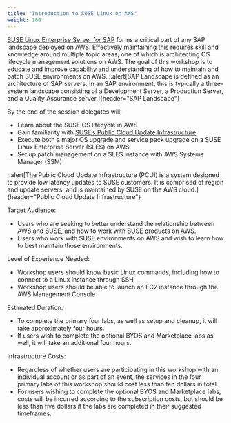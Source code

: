 ```yaml
---
title: "Introduction to SUSE Linux on AWS"
weight: 100
---
```


<!--
Copyright Amazon.com, Inc. or its affiliates. All Rights Reserved.
SPDX-License-Identifier: MIT-0
-->

[SUSE Linux Enterprise Server for SAP](https://www.suse.com/products/sles-for-sap/) forms a critical part of any SAP landscape deployed on AWS.  Effectively maintaining this requires skill and knowledge around multiple topic areas, one of which is architecting OS lifecycle management solutions on AWS. The goal of this workshop is to educate and improve capability and understanding of how to maintain and patch SUSE environments on AWS. 
::alert[SAP Landscape is defined as an architecture of SAP servers. In an SAP environment, this is typically a three-system landscape consisting of a Development Server, a Production Server, and a Quality Assurance server.]{header="SAP Landscape"}

By the end of the session delegates will:
- Learn about the SUSE OS lifecycle in AWS
- Gain familiarity with [SUSE’s Public Cloud Update Infrastructure](./public_cloud_infra.md)
- Execute both a major OS upgrade and service pack upgrade on a SUSE Linux Enterprise Server (SLES) on AWS
- Set up patch management on a SLES instance with AWS Systems Manager (SSM)

::alert[The Public Cloud Update Infrastructure (PCUI) is a system designed to provide low latency updates to SUSE customers. It is comprised of region and update servers, and is maintained by SUSE on the AWS cloud.]{header="Public Cloud Update Infrastructure"}

Target Audience:
- Users who are seeking to better understand the relationship between AWS and SUSE, and how to work with SUSE products on AWS.
- Users who work with SUSE environments on AWS and wish to learn how to best maintain those environments.

Level of Experience Needed:
- Workshop users should know basic Linux commands, including how to connect to a Linux instance through SSH
- Workshop users should be able to launch an EC2 instance through the AWS Management Console

Estimated Duration:
- To complete the primary four labs, as well as setup and cleanup, it will take approximately four hours.
- If users wish to complete the optional BYOS and Marketplace labs as well, it will take an additional four hours.

Infrastructure Costs:
- Regardless of whether users are participating in this workshop with an individual account or as part of an event, the services in the four primary labs of this workshop should cost less than ten dollars in total.
- For users wishing to complete the optional BYOS and Marketplace labs, costs will be incurred according to the subscription costs, but should be less than five dollars if the labs are completed in their suggested timeframes.

